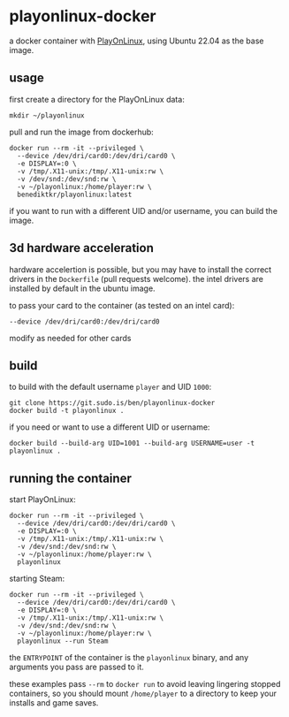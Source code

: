 # playonlinux-docker

a docker container with [PlayOnLinux](https://www.playonlinux.com/en/), using Ubuntu 22.04 as the base image.

## usage

first create a directory for the PlayOnLinux data:

```shell
mkdir ~/playonlinux
```

pull and run the image from dockerhub:

```shell
docker run --rm -it --privileged \
  --device /dev/dri/card0:/dev/dri/card0 \
  -e DISPLAY=:0 \
  -v /tmp/.X11-unix:/tmp/.X11-unix:rw \
  -v /dev/snd:/dev/snd:rw \
  -v ~/playonlinux:/home/player:rw \
  benediktkr/playonlinux:latest
```

if you want to run with a different UID and/or username, you can build the image.

## 3d hardware acceleration

hardware accelertion is possible, but you may have to install the correct drivers in 
the `Dockerfile` (pull requests welcome). the intel drivers are installed by default
in the ubuntu image. 

to pass your card to the container (as tested on an intel card):

```shell
--device /dev/dri/card0:/dev/dri/card0 
```

modify as needed for other cards

## build

to build with the default username `player` and UID `1000`:

```shell
git clone https://git.sudo.is/ben/playonlinux-docker
docker build -t playonlinux .
```

if you need or want to use a different UID or username:

```shell
docker build --build-arg UID=1001 --build-arg USERNAME=user -t playonlinux .
```

## running the container

start PlayOnLinux:

```shell
docker run --rm -it --privileged \
  --device /dev/dri/card0:/dev/dri/card0 \
  -e DISPLAY=:0 \
  -v /tmp/.X11-unix:/tmp/.X11-unix:rw \
  -v /dev/snd:/dev/snd:rw \
  -v ~/playonlinux:/home/player:rw \
  playonlinux
```

starting Steam:

```shell
docker run --rm -it --privileged \
  --device /dev/dri/card0:/dev/dri/card0 \
  -e DISPLAY=:0 \
  -v /tmp/.X11-unix:/tmp/.X11-unix:rw \
  -v /dev/snd:/dev/snd:rw \
  -v ~/playonlinux:/home/player:rw \
  playonlinux --run Steam
```

the `ENTRYPOINT` of the container is the `playonlinux` binary, and any arguments you 
pass are passed to it. 

these examples pass `--rm` to `docker run` to avoid leaving lingering stopped containers,
so you should mount `/home/player` to a directory to keep your installs and game saves. 

